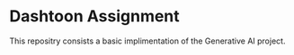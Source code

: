 # Dashtoon Assignment

This repositry consists a basic implimentation of the Generative AI project.
